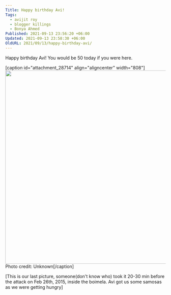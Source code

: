 ```yaml
---
Title: Happy birthday Avi!
Tags:
  - avijit roy
  - blogger killings
  - Bonya Ahmed
Published: 2021-09-13 23:56:20 +06:00
Updated: 2021-09-13 23:58:30 +06:00
OldURL: 2021/09/13/happy-birthday-avi/
---
```


<div class="kvgmc6g5 cxmmr5t8 oygrvhab hcukyx3x c1et5uql ii04i59q">
<div dir="auto">Happy birthday Avi! You would be 50 today if you were here.</div>
</div>
<div dir="auto"></div>
<div dir="auto">

[caption id="attachment_28714" align="aligncenter" width="808"]<a href="https://enblog.muktomona.com/2021/09/13/happy-birthday-avi/avi-a-few-minutes-prior/" rel="attachment wp-att-28714"><img class="wp-image-28714 size-full" src="/wp-content/uploads/2021/09/Avi-a-few-minutes-prior.jpeg" alt="" width="808" height="606" /></a> Photo credit: Unknown[/caption]

</div>
<div class="o9v6fnle cxmmr5t8 oygrvhab hcukyx3x c1et5uql ii04i59q">
<div dir="auto"></div>
<div dir="auto">[This is our last picture, someone(don't know who) took it 20-30 min before the attack on Feb 26th, 2015, inside the boimela. Avi got us some samosas as we were getting hungry]</div>
</div>
